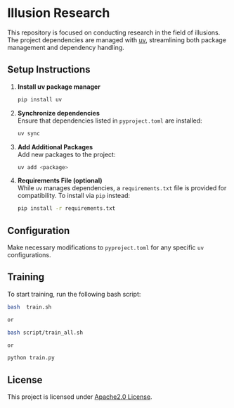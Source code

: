 # Illusion Research

This repository is focused on conducting research in the field of illusions. The project dependencies are managed with [uv](https://pypi.org/project/uv/), streamlining both package management and dependency handling.

## Setup Instructions

1. **Install uv package manager**  
   ```bash
   pip install uv
   ```

2. **Synchronize dependencies**  
   Ensure that dependencies listed in `pyproject.toml` are installed:
   ```bash
   uv sync
   ```

3. **Add Additional Packages**  
   Add new packages to the project:
   ```bash
   uv add <package>
   ```

4. **Requirements File (optional)**  
   While `uv` manages dependencies, a `requirements.txt` file is provided for compatibility. To install via `pip` instead:
   ```bash
   pip install -r requirements.txt
   ```

## Configuration

Make necessary modifications to `pyproject.toml` for any specific `uv` configurations.

## Training

To start training, run the following bash script:
```bash
bash  train.sh

or

bash script/train_all.sh

or

python train.py
```

## License

This project is licensed under [Apache2.0 License](LICENSE).

